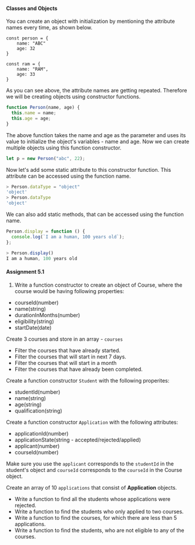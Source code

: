 #### Classes and Objects

You can create an object with initialization by mentioning the attribute names every time, as shown below.

```
const person = {
    name: "ABC"
    age: 32
}

const ram = {
    name: "RAM",
    age: 33
}
```

As you can see above, the attribute names are getting repeated. Therefore we will be creating objects using constructor functions.

```js
function Person(name, age) {
  this.name = name;
  this.age = age;
}
```

The above function takes the name and age as the parameter and uses its value to initialize the object's variables - name and age. Now we can create multiple objects using this function constructor.

```js
let p = new Person("abc", 22);
```

Now let's add some static attribute to this constructor function. This attribute can be accessed using the function name.

```js
> Person.dataType = "object"
'object'
> Person.dataType
'object'
```

We can also add static methods, that can be accessed using the function name.

```js
Person.display = function () {
  console.log(`I am a human, 100 years old`);
};

> Person.display()
I am a human, 100 years old
```

#### Assignment 5.1

1. Write a function constructor to create an object of Course, where the course would be having following properties:

- courseId(number)
- name(string)
- durationInMonths(number)
- eligibility(string)
- startDate(date)

Create 3 courses and store in an array - `courses`

- Filter the courses that have already started.
- Filter the courses that will start in next 7 days.
- Filter the courses that will start in a month
- Filter the courses that have already been completed.

Create a function constructor `Student` with the following properites:

- studentId(number)
- name(string)
- age(string)
- qualification(string)

Create a function constructor `Application` with the following attributes:

- applicationId(number)
- applicationState(string - accepted/rejected/applied)
- applicant(number)
- courseId(number)

Make sure you use the `applicant` corresponds to the `studentId` in the student's object and `courseId` corresponds to the `courseId` in the Course object.

Create an array of 10 `applications` that consist of **Application** objects.

- Write a function to find all the students whose applications were rejected.
- Write a function to find the students who only applied to two courses.
- Write a function to find the courses, for which there are less than 5 applications.
- Write a function to find the students, who are not eligible to any of the courses.
